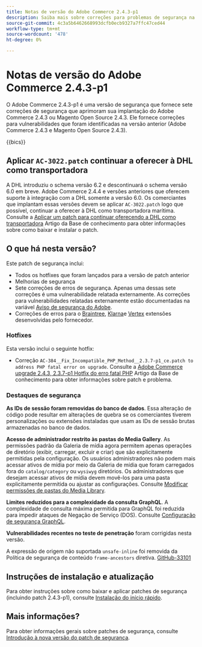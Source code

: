 ```yaml
---
title: Notas de versão do Adobe Commerce 2.4.3-p1
description: Saiba mais sobre correções para problemas de segurança na versão 2.4.3-p1 do Adobe Commerce.
source-git-commit: 4c3a5b6462668993dcfb0ecb9327a7ffc47ced44
workflow-type: tm+mt
source-wordcount: '478'
ht-degree: 0%

---
```



# Notas de versão do Adobe Commerce 2.4.3-p1

O Adobe Commerce 2.4.3-p1 é uma versão de segurança que fornece sete correções de segurança que aprimoram sua implantação do Adobe Commerce 2.4.3 ou Magento Open Source 2.4.3. Ele fornece correções para vulnerabilidades que foram identificadas na versão anterior (Adobe Commerce 2.4.3 e Magento Open Source 2.4.3).

{{bics}}

## Aplicar `AC-3022.patch` continuar a oferecer à DHL como transportadora

A DHL introduziu o schema versão 6.2 e descontinuará o schema versão 6.0 em breve. Adobe Commerce 2.4.4 e versões anteriores que oferecem suporte à integração com a DHL somente a versão 6.0. Os comerciantes que implantam essas versões devem se aplicar `AC-3022.patch` logo que possível, continuar a oferecer à DHL como transportadora marítima. Consulte a [Aplicar um patch para continuar oferecendo a DHL como transportadora](https://support.magento.com/hc/en-us/articles/7707818131597-Apply-a-patch-to-continue-offering-DHL-as-shipping-carrier) Artigo da Base de conhecimento para obter informações sobre como baixar e instalar o patch.

## O que há nesta versão?

Este patch de segurança inclui:

* Todos os hotfixes que foram lançados para a versão de patch anterior
* Melhorias de segurança
* Sete correções de erros de segurança. Apenas uma dessas sete correções é uma vulnerabilidade relatada externamente. As correções para vulnerabilidades relatadas externamente estão documentadas na variável [Aviso de segurança do Adobe](https://helpx.adobe.com/security/products/magento/apsb21-86.html).
* Correções de erros para o [Braintree](https://docs.magento.com/user-guide/payment/braintree.html), [Klarna](https://docs.magento.com/user-guide/payment/klarna.html#changes-in-the-latest-release)e [Vertex](https://docs.magento.com/user-guide/tax/vertex.html#changes-in-the-latest-release) extensões desenvolvidas pelo fornecedor.

### Hotfixes

Esta versão inclui o seguinte hotfix:

* Correção `AC-384__Fix_Incompatible_PHP_Method__2.3.7-p1_ce.patch to address PHP fatal error on upgrade`. Consulte a [Adobe Commerce upgrade 2.4.3, 2.3.7-p1 Hotfix do erro fatal PHP](https://support.magento.com/hc/en-us/articles/4408021533069-Adobe-Commerce-upgrade-2-4-3-2-3-7-p1-PHP-Fatal-error-Hotfix) Artigo da Base de conhecimento para obter informações sobre patch e problema.

### Destaques de segurança

**As IDs de sessão foram removidas do banco de dados**. Essa alteração de código pode resultar em alterações de quebra se os comerciantes tiverem personalizações ou extensões instaladas que usam as IDs de sessão brutas armazenadas no banco de dados. <!-- MC-40976-->

**Acesso de administrador restrito às pastas do Media Gallery**. As permissões padrão da Galeria de mídia agora permitem apenas operações de diretório (exibir, carregar, excluir e criar) que são explicitamente permitidas pela configuração. Os usuários administradores não podem mais acessar ativos de mídia por meio da Galeria de mídia que foram carregados fora do `catalog/category` ou `wysiwyg` diretórios. Os administradores que desejam acessar ativos de mídia devem movê-los para uma pasta explicitamente permitida ou ajustar as configurações. Consulte [Modificar permissões de pastas do Media Library](https://developer.adobe.com/commerce/php/tutorials/backend/modify-image-library-permissions/). <!-- B2B-1897-->

**Limites reduzidos para a complexidade da consulta GraphQL**. A complexidade de consulta máxima permitida para GraphQL foi reduzida para impedir ataques de Negação de Serviço (DOS). Consulte [Configuração de segurança GraphQL](https://devdocs.magento.com/guides/v2.4/graphql/security-configuration.html). <!-- PWA-1700-->

**Vulnerabilidades recentes no teste de penetração** foram corrigidas nesta versão. <!-- MC-42431-->

A expressão de origem não suportada `unsafe-inline` foi removida da Política de segurança de conteúdo `frame-ancestors` diretiva. [GitHub-33101](https://github.com/magento/magento2/issues/33101)<!-- MC-42632-->

## Instruções de instalação e atualização

Para obter instruções sobre como baixar e aplicar patches de segurança (incluindo patch 2.4.3-p1), consulte [Instalação do início rápido](../../../installation/composer.md).

## Mais informações?

Para obter informações gerais sobre patches de segurança, consulte [Introdução à nova versão do patch de segurança](https://community.magento.com/t5/Magento-DevBlog/Introducing-the-New-Security-Patch-Release/ba-p/141287).
